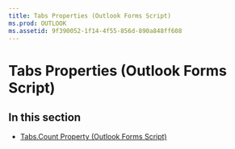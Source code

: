 ```yaml
---
title: Tabs Properties (Outlook Forms Script)
ms.prod: OUTLOOK
ms.assetid: 9f390052-1f14-4f55-856d-890a848ff608
---
```



# Tabs Properties (Outlook Forms Script)

## In this section


-  [Tabs.Count Property (Outlook Forms Script)](tabs-count-property-outlook-forms-script.md)
    


